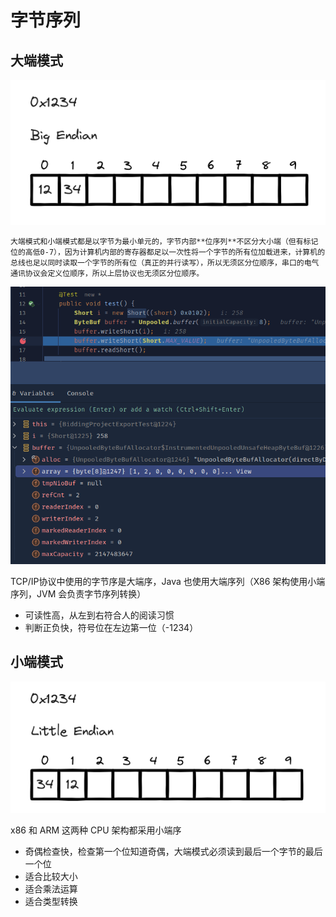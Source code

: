 # 字节序列


## 大端模式

![alt text](img/image-1.png)

```{note}
大端模式和小端模式都是以字节为最小单元的，字节内部**位序列**不区分大小端（但有标记位的高低0-7），因为计算机内部的寄存器都足以一次性将一个字节的所有位加载进来，计算机的总线也足以同时读取一个字节的所有位（真正的并行读写），所以无须区分位顺序，串口的电气通讯协议会定义位顺序，所以上层协议也无须区分位顺序。
```

![alt text](img/image-3.png)

TCP/IP协议中使用的字节序是大端序，Java 也使用大端序列（X86 架构使用小端序列，JVM 会负责字节序列转换）

- 可读性高，从左到右符合人的阅读习惯
- 判断正负快，符号位在左边第一位（-1234）

## 小端模式

![alt text](img/image-2.png)

x86 和 ARM 这两种 CPU 架构都采用小端序

- 奇偶检查快，检查第一个位知道奇偶，大端模式必须读到最后一个字节的最后一个位
- 适合比较大小
- 适合乘法运算
- 适合类型转换